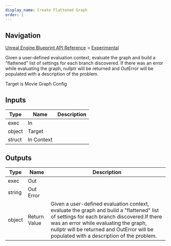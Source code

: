 ```yaml
---
display_name: Create Flattened Graph
order: 1
---
```

## Navigation

[Unreal Engine Blueprint API Reference](https://dev.epicgames.com/documentation/en-us/unreal-engine/BlueprintAPI) > [Experimental](https://dev.epicgames.com/documentation/en-us/unreal-engine/BlueprintAPI/Experimental)

Given a user-defined evaluation context, evaluate the graph and build a "flattened" list of settings for each branch discovered.
If there was an error while evaluating the graph, nullptr will be returned and OutError will be populated with a description of the problem.

Target is Movie Graph Config

## Inputs

| Type | Name | Description |
| --- | --- | --- |
| exec | In |  |
| object | Target |  |
| struct | In Context |  |

## Outputs

| Type | Name | Description |
| --- | --- | --- |
| exec | Out |  |
| string | Out Error |  |
| object | Return Value | Given a user-defined evaluation context, evaluate the graph and build a "flattened" list of settings for each branch discovered.If there was an error while evaluating the graph, nullptr will be returned and OutError will be populated with a description of the problem. |
